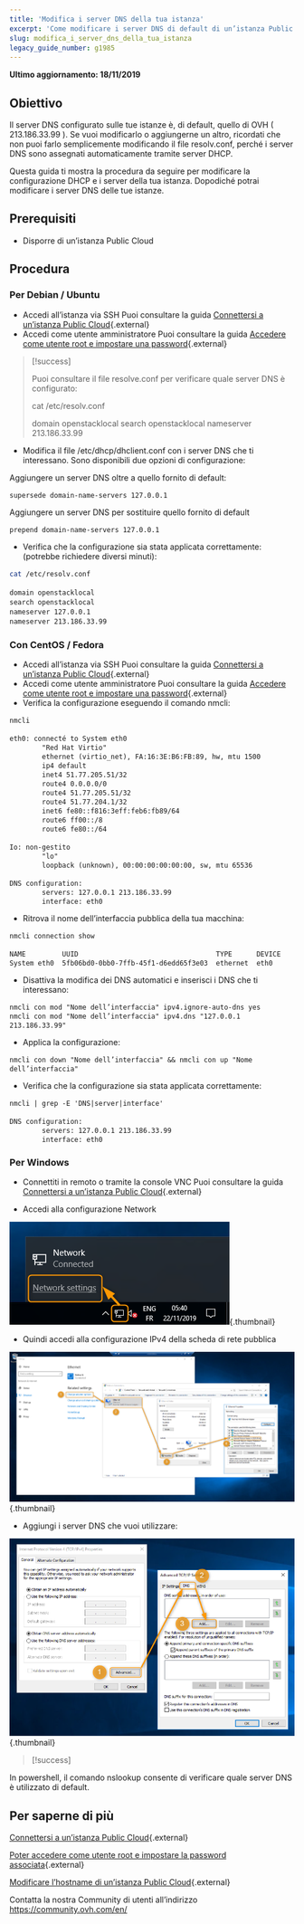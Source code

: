 ```yaml
---
title: 'Modifica i server DNS della tua istanza'
excerpt: 'Come modificare i server DNS di default di un’istanza Public Cloud'
slug: modifica_i_server_dns_della_tua_istanza
legacy_guide_number: g1985
---
```


**Ultimo aggiornamento: 18/11/2019**

## Obiettivo

Il server DNS configurato sulle tue istanze è, di default, quello di OVH ( 213.186.33.99 ). Se vuoi modificarlo o aggiungerne un altro, ricordati che non puoi farlo semplicemente modificando il file resolv.conf, perché i server DNS sono assegnati automaticamente tramite server DHCP.

Questa guida ti mostra la procedura da seguire per modificare la configurazione DHCP e i server della tua istanza. Dopodiché potrai modificare i server DNS delle tue istanze.


## Prerequisiti
- Disporre di un’istanza Public Cloud

## Procedura

### Per Debian / Ubuntu

- Accedi all’istanza via SSH Puoi consultare la guida [Connettersi a un’istanza Public Cloud](https://docs.ovh.com/it/public-cloud/prima-connessione/){.external}
- Accedi come utente amministratore Puoi consultare la guida [Accedere come utente root e impostare una password](https://docs.ovh.com/it/public-cloud/imposta_una_password_amministratore/){.external}

> [!success]
>
> Puoi consultare il file resolve.conf per verificare quale server DNS è configurato:
> 
> cat /etc/resolv.conf
> 
> 
> domain openstacklocal
> search openstacklocal
> nameserver 213.186.33.99
>

- Modifica il file /etc/dhcp/dhclient.conf con i server DNS che ti interessano.
Sono disponibili due opzioni di configurazione: 

Aggiungere un server DNS oltre a quello fornito di default:
  
```
supersede domain-name-servers 127.0.0.1
```

Aggiungere un server DNS per sostituire quello fornito di default
    
```
prepend domain-name-servers 127.0.0.1
```
 
- Verifica che la configurazione sia stata applicata correttamente: (potrebbe richiedere diversi minuti):

```bash
cat /etc/resolv.conf

domain openstacklocal
search openstacklocal
nameserver 127.0.0.1
nameserver 213.186.33.99
```

### Con CentOS / Fedora

- Accedi all’istanza via SSH Puoi consultare la guida [Connettersi a un’istanza Public Cloud](https://docs.ovh.com/it/public-cloud/prima-connessione/){.external}
- Accedi come utente amministratore Puoi consultare la guida [Accedere come utente root e impostare una password](https://docs.ovh.com/it/public-cloud/imposta_una_password_amministratore/){.external}
- Verifica la configurazione eseguendo il comando nmcli:

```
nmcli
 
eth0: connecté to System eth0
        "Red Hat Virtio"
        ethernet (virtio_net), FA:16:3E:B6:FB:89, hw, mtu 1500
        ip4 default
        inet4 51.77.205.51/32
        route4 0.0.0.0/0
        route4 51.77.205.51/32
        route4 51.77.204.1/32
        inet6 fe80::f816:3eff:feb6:fb89/64
        route6 ff00::/8
        route6 fe80::/64
 
Io: non-gestito
        "lo"
        loopback (unknown), 00:00:00:00:00:00, sw, mtu 65536
 
DNS configuration:
        servers: 127.0.0.1 213.186.33.99
        interface: eth0
```
- Ritrova il nome dell’interfaccia pubblica della tua macchina:

```
nmcli connection show
 
NAME         UUID                                  TYPE      DEVICE
System eth0  5fb06bd0-0bb0-7ffb-45f1-d6edd65f3e03  ethernet  eth0
```
- Disattiva la modifica dei DNS automatici e inserisci i DNS che ti interessano:

```
nmcli con mod "Nome dell’interfaccia" ipv4.ignore-auto-dns yes
nmcli con mod "Nome dell’interfaccia" ipv4.dns "127.0.0.1 213.186.33.99"
```
- Applica la configurazione:

```
nmcli con down "Nome dell’interfaccia" && nmcli con up "Nome dell’interfaccia"
```
- Verifica che la configurazione sia stata applicata correttamente:

```
nmcli | grep -E 'DNS|server|interface'
 
DNS configuration:
        servers: 127.0.0.1 213.186.33.99
        interface: eth0
```

### Per Windows

- Connettiti in remoto o tramite la console VNC Puoi consultare la guida [Connettersi a un’istanza Public Cloud](https://docs.ovh.com/it/public-cloud/prima-connessione/){.external}

- Accedi alla configurazione Network

![change-dns-servers](images/changednsservers1.png){.thumbnail}

- Quindi accedi alla configurazione IPv4 della scheda di rete pubblica

![change-dns-servers](images/changednsservers2.png){.thumbnail}

- Aggiungi i server DNS che vuoi utilizzare:

![change-dns-servers](images/changednsservers3.png){.thumbnail}

> [!success]
>
In powershell, il comando nslookup consente di verificare quale server DNS è utilizzato di default.
>

## Per saperne di più

[Connettersi a un’istanza Public Cloud](https://docs.ovh.com/it/public-cloud/prima-connessione/){.external}

[Poter accedere come utente root e impostare la password associata](https://docs.ovh.com/it/public-cloud/imposta_una_password_amministratore/){.external}

[Modificare l’hostname di un’istanza Public Cloud](https://docs.ovh.com/it/public-cloud/modifica_lhostname_della_tua_istanza/){.external}

Contatta la nostra Community di utenti all’indirizzo <https://community.ovh.com/en/>